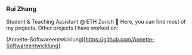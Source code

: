 ### Rui Zhang

Student & Teaching Assistant @ ETH Zurich :school_satchel: 
Here, you can find most of my projects. Other projects I have worked on:

(Annette-Softwareentwicklung)[https://github.com/Annette-Softwareentwicklung]

